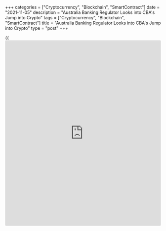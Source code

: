 +++
categories = ["Cryptocurrency", "Blockchain", "SmartContract"]
date = "2021-11-05"
description = "Australia Banking Regulator Looks into CBA's Jump into Crypto"
tags = ["Cryptocurrency", "Blockchain", "SmartContract"]
title = "Australia Banking Regulator Looks into CBA's Jump into Crypto"
type = "post"
+++

{{<iframe id="large-banner" src="https://www.bounty.group/#slide=7.0" width="100%" height="600" scrolling="no" style="border: 0px solid rgb(216, 221, 230); border-radius: 3px;">}}

SYDNEY (Reuters) - Australia’s banking watchdog said it was examining
the regulatory implications of Commonwealth Bank’s’s planned
introduction of [bitcoin](https://www.letsplayfx.com/blog/forex-for-bitcoin/) trading to unsophisticated retail [investor](https://www.fintechee.com/tutorial-for-forex-trading/investor-mode/)s -
the first bank in Australia to do so.

CBA says it would welcome a clear regulatory framework for
crytpocurrencies, which are not formally regulated in Australia.

On Wednesday CBA broke banking industry ranks to match offerings from
fintech firms by announcing it will become the first main-street bank in
the developed world to offer a platform for retail customers to trade
cryptocurrencies.

The move is forcing financial watchdogs in Australia to immediately
focus on the volatile $2 trillion crypto trading industry that many
argue has no intrinsic value and relies on users’ complete trust in
different types of software.

A spokesman for the Australian Prudential Regulation Authority (APRA)
told Reuters the country’s largest lender had made the regulator aware
of its plans and the authority was “examining regulatory issues that
this raises”.

After a staged pilot for 2,000 people, CBA will give easy access to
crypto trading in 10 assets to about a third of Australian adults
already using its industry-leading mobile banking app, which also offers
energy retailers discounts and carbon emission trackers.

CBA’s crypto trading service will be provided in partnership with Gemini
Trust Company, one of the world’s largest crypto exchanges that was
created in 2014 by the Winklevoss brothers, famous for accusing
Facebook’s founder of stealing their idea.

The anti-money laundering watchdog the Australian Transaction Reports
and Analysis Centre said that it was “engaging ... in relation to this
new product offering” with both CBA and Gemini.

CBA says it would welcome regulatory clarity in the space, and that its
product was designed with risk-mitigation and regulatory concerns front
of mind for both the bank and to ensure people feel safe when using the
product.

> “We would really welcome regulatory clarity for crypto assets. We
think it would improve the market, enhance trust and it would raise the
bar in [terms](https://www.fintechee.com/terms/) of customer protection,” said Sophie Gilder, Commonwealth
Bank’s head of Blockchain and the bank’s project leader.

CBA’s offering will be a “a closed loop” connected to a CBA bank
account, that would be monitored with cryptocurrency anti-money
laundering services from Chainalysis for any potential suspicious
activity.

> “We’ve got complete transparency as to customer activity and can
report on that to regulators when necessary,” Gilder said, which
includes customary reporting to the taxation authority.

>

> “We will not, as soon as the pilot ends, open it to everyone. It will
be a more gradual process than that, which I think is appropriate
considering the volatility of crypto.”

_Reporting by Paulina Duran in Sydney; Editing by Michael Perry_